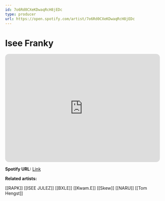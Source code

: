 ```yaml
---
id: 7o6Rd0CXeKDwaqRcH8jEDc
type: producer
url: https://open.spotify.com/artist/7o6Rd0CXeKDwaqRcH8jEDc
---
```

# Isee Franky

<iframe style="border-radius:12px" src="https://open.spotify.com/embed/artist/7o6Rd0CXeKDwaqRcH8jEDc" width="100%" height="352" frameBorder="0" allowfullscreen="" allow="autoplay; clipboard-write; encrypted-media; fullscreen; picture-in-picture" loading="lazy"></iframe>

**Spotify URL:** [Link](https://open.spotify.com/artist/7o6Rd0CXeKDwaqRcH8jEDc)

**Related artists:**

[[RAPK]]
[[ISEE JULEZ]]
[[BXLE]]
[[Kwam.E]]
[[Skew]]
[[NARU]]
[[Tom Hengst]]
